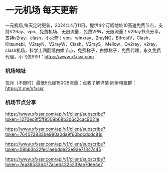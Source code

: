 # 一元机场 每天更新

一元机场,每天定时更新，2024年4月11日，提供4个订阅地址10高速免费节点，支持V2Ray、vpn、免费机场、无限流量，免费VPN，无限流量！V2Ray节点分享，支持v2ray，clash，小火箭！vpn，winxray、2rayNG，BifrostV，Clash，Kitsunebi，V2rayN，V2rayW，Clash，V2rayS，Mellow，Qv2ray，v2ray，clash机场，科学上网翻墙白嫖节点，免费梯子，白嫖梯子，免费代理，永久免费代理，小飞侠SSR：https://www.xfxssr.com
### 机场地址

包月（不限时）最低5元起150GB流量：点我了解详情
同步电报群：https://t.me/xfxssr

### 机场节点分享

https://www.xfxssr.com/api/v1/client/subscribe?token=1270ec8f5ff9509b68b3d6c2cac9021e

https://www.xfxssr.com/api/v1/client/subscribe?token=764073833be980a0da9f60bdcdcdc81c

https://www.xfxssr.com/api/v1/client/subscribe?token=09bb3b32fec1aebdde23e92e71347c45

https://www.xfxssr.com/api/v1/client/subscribe?token=7ea385336477ace64325239ae7dee4e7
